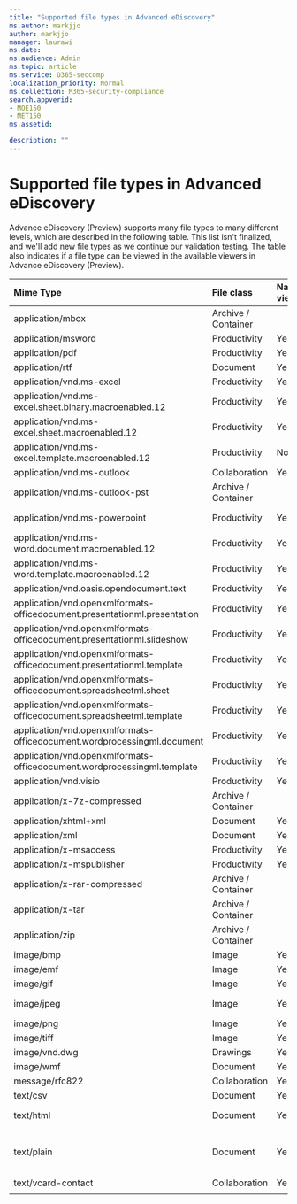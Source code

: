 ```yaml
---
title: "Supported file types in Advanced eDiscovery"
ms.author: markjjo
author: markjjo
manager: laurawi
ms.date: 
ms.audience: Admin
ms.topic: article
ms.service: O365-seccomp
localization_priority: Normal
ms.collection: M365-security-compliance
search.appverid: 
- MOE150
- MET150
ms.assetid: 

description: ""
---
```


# Supported file types in Advanced eDiscovery

Advance eDiscovery (Preview) supports many file types to many different levels, which are described in the following table. This list isn't finalized, and we'll add new file types as we continue our validation testing. The table also indicates if a file type can be viewed in the available viewers in Advance eDiscovery (Preview).

| Mime Type | File class | Native viewer | Text viewer | Annotate viewer | Container extraction | Extensions |
| :- | :- | :- | :- | :- | :- | :- |
| application/mbox | Archive / Container |  |  |  | Yes | .mbox |
| application/msword | Productivity | Yes | Yes | Yes |  | .doc; .dat |
| application/pdf | Productivity | Yes | Yes | Yes |  | .pdf |
| application/rtf | Document | Yes | Yes | Yes |  | .rtf;.doc |
| application/vnd.ms-excel | Productivity | Yes | Yes | Yes |  | .xls; .dat |
| application/vnd.ms-excel.sheet.binary.macroenabled.12 | Productivity | Yes | Yes | No |  | .xlsb |
| application/vnd.ms-excel.sheet.macroenabled.12 | Productivity | Yes | Yes | Yes |  | .xlsm |
| application/vnd.ms-excel.template.macroenabled.12 | Productivity | No | Yes | No |  | .xltm |
| application/vnd.ms-outlook | Collaboration | Yes | Yes | Yes |  | .msg |
| application/vnd.ms-outlook-pst | Archive / Container |  |  |  | Yes | .pst |
| application/vnd.ms-powerpoint | Productivity | Yes | Yes | Yes |  | .ppt; .pps;.pot |
| application/vnd.ms-word.document.macroenabled.12 | Productivity | Yes | Yes | Yes |  | .docm |
| application/vnd.ms-word.template.macroenabled.12 | Productivity | Yes | Yes | Yes |  | .dotm |
| application/vnd.oasis.opendocument.text | Productivity | Yes | Yes | Yes |  | .odt;  |
| application/vnd.openxmlformats-officedocument.presentationml.presentation | Productivity | Yes | Yes | Yes |  | .pptx |
| application/vnd.openxmlformats-officedocument.presentationml.slideshow | Productivity | Yes | Yes | Yes |  | .ppsx |
| application/vnd.openxmlformats-officedocument.presentationml.template | Productivity | Yes | Yes | Yes |  | .potx |
| application/vnd.openxmlformats-officedocument.spreadsheetml.sheet | Productivity | Yes | Yes | Yes |  | .xlsx |
| application/vnd.openxmlformats-officedocument.spreadsheetml.template | Productivity | Yes | Yes | Yes |  | .xltx |
| application/vnd.openxmlformats-officedocument.wordprocessingml.document | Productivity | Yes | Yes | Yes |  | .docx |
| application/vnd.openxmlformats-officedocument.wordprocessingml.template | Productivity | Yes | Yes | Yes |  | .dotx |
| application/vnd.visio | Productivity | Yes | Yes | Yes |  | .vsd |
| application/x-7z-compressed | Archive / Container |  |  |  | Yes | .7z |
| application/xhtml+xml | Document | Yes | Yes | Yes |  | .xhtml |
| application/xml | Document | Yes | Yes | Yes |  | .xml |
| application/x-msaccess | Productivity | Yes | Yes | Yes |  | .mdb |
| application/x-mspublisher | Productivity | Yes | Yes | Yes |  | .pub |
| application/x-rar-compressed | Archive / Container |  |  |  | Yes | .rar |
| application/x-tar | Archive / Container |  |  |  | Yes | .tar |
| application/zip | Archive / Container |  |  |  | Yes | .zip |
| image/bmp | Image | Yes | Yes | Yes |  | .bmp |
| image/emf | Image | Yes | Yes | Yes |  | .emf |
| image/gif | Image | Yes | Yes | Yes |  | .gif |
| image/jpeg | Image | Yes | Yes | Yes |  | .jpg; .jpeg; .dat;.jpgt |
| image/png | Image | Yes | Yes | Yes |  | .png |
| image/tiff | Image | Yes | Yes | Yes |  | .tif |
| image/vnd.dwg | Drawings | Yes | Yes | Yes |  | .dwg;.dxf; |
| image/wmf | Document | Yes | Yes | Yes |  | .wmf |
| message/rfc822 | Collaboration | Yes | Yes | Yes |  | .eml |
| text/csv | Document | Yes | Yes | Yes |  | .csv |
| text/html | Document | Yes | Yes | Yes |  | .html;.shtml; .htm |
| text/plain | Document | Yes | Yes | Yes |  | .txt; .css;.con; .pl; .csv; .dat |
| text/vcard-contact | Collaboration | Yes | Yes | Yes |  | .vcf |
||||||||